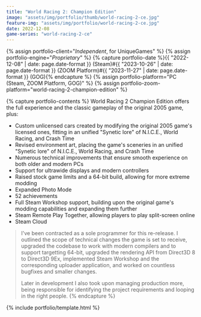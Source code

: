 ```yaml
---
title: "World Racing 2: Champion Edition"
image: "assets/img/portfolio/thumb/world-racing-2-ce.jpg"
feature-img: "assets/img/portfolio/world-racing-2-ce.jpg"
date: 2022-12-08
game-series: "world-racing-2-ce"
---
```


{% assign portfolio-client="*Independent*, for UniqueGames" %}
{% assign portfolio-engine="*Proprietary*" %}
{% capture portfolio-date %}{{ "2022-12-08" | date: page.date-format }} (Steam)#{{ "2023-10-26" | date: page.date-format }} (ZOOM Platform)#{{ "2023-11-27" | date: page.date-format }} (GOG){% endcapture %}
{% assign portfolio-platform="PC (Steam, ZOOM Platform, GOG)" %}
{% assign portfolio-zoom-platform="world-racing-2-champion-edition" %}

{% capture portfolio-contents %}
World Racing 2 Champion Edition offers the full experience and the classic gameplay of the original 2005 game, plus:

* Custom unlicensed cars created by modifying the original 2005 game's licensed ones, fitting in an unified "Synetic lore" of N.I.C.E., World Racing, and Crash Time
* Revised environment art, placing the game's sceneries in an unified "Synetic lore" of N.I.C.E., World Racing, and Crash Time
* Numerous technical improvements that ensure smooth experience on both older and modern PCs
* Support for ultrawide displays and modern controllers
* Raised stock game limits and a 64-bit build, allowing for more extreme modding
* Expanded Photo Mode
* 52 achievements
* Full Steam Workshop support, building upon the original game's modding capabilities and expanding them further
* Steam Remote Play Together, allowing players to play split-screen online
* Steam Cloud

> I've been contracted as a sole programmer for this re-release. I outlined the scope of technical changes
> the game is set to receive, upgraded the codebase to work with modern compilers and to support targetting 64-bit,
> upgraded the rendering API from Direct3D 8 to Direct3D 9Ex, implemented Steam Workshop and the corresponding uploader application,
> and worked on countless bugfixes and smaller changes.
>
> Later in development I also took upon managing production more, being responsible for identifying the project requirements
> and looping in the right people.
{% endcapture %}

{% include portfolio/template.html %}
